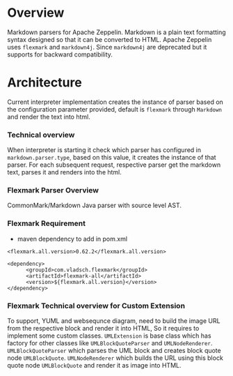 # Overview
Markdown parsers for Apache Zeppelin. Markdown is a plain text formatting syntax designed so that it can be converted to HTML. Apache Zeppelin uses `flexmark` and `markdown4j`.
Since `markdown4j` are deprecated but it supports for backward compatibility.

# Architecture
Current interpreter implementation creates the instance of parser based on the configuration parameter provided, default is `flexmark` through `Markdown` and render the text into html.

### Technical overview
When interpreter is starting it check which parser has configured in  `markdown.parser.type`, based on this value, it creates the instance of that parser. For each subsequent request,
respective parser get the markdown text, parses it and renders into the html.

### Flexmark Parser Overview

CommonMark/Markdown Java parser with source level AST.

### Flexmark Requirement

 * maven dependency to add in pom.xml
 
 ```
<flexmark.all.version>0.62.2</flexmark.all.version>

 <dependency>
       <groupId>com.vladsch.flexmark</groupId>
       <artifactId>flexmark-all</artifactId>
       <version>${flexmark.all.version}</version>
 </dependency>
 ```

### Flexmark Technical overview for Custom Extension
To support, YUML and websequnce diagram, need to build the image URL from the respective block and render it into HTML, So it requires 
to implement some custom classes. `UMLExtension` is base class which has factory for other classes like `UMLBlockQuoteParser` and `UMLNodeRenderer`. 
`UMLBlockQuoteParser` which parses the UML block and creates block quote node `UMLBlockQuote`. 
`UMLNodeRenderer` which builds the URL using this block quote node `UMLBlockQuote` and render it as image into HTML. 
